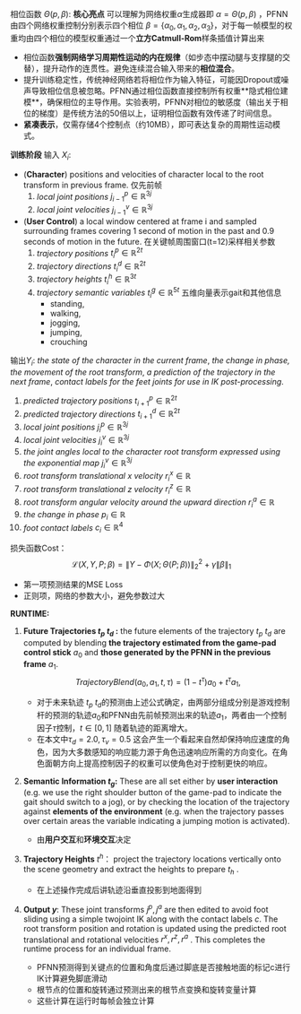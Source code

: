 相位函数 $\Theta(p,\beta)$: **核心亮点**
可以理解为网络权重$\alpha$生成器即 $\alpha = \Theta(p,\beta)$ ，PFNN由四个网络权重控制分别表示四个相位 $\beta = \{\alpha_0, \alpha_1, \alpha_2, \alpha_3\}$，对于每一帧模型的权重均由四个相位的模型权重通过一个**立方Catmull-Rom**样条插值计算出来
+ 相位函数**强制网络学习周期性运动的内在规律**（如步态中摆动腿与支撑腿的交替），提升动作的连贯性。避免连续混合输入带来的**相位混合​**。
+ 提升训练稳定性​，传统神经网络若将相位作为输入特征，可能因Dropout或噪声导致相位信息被忽略。PFNN通过相位函数直接控制所有权重**​隐式相位建模​**​，确保相位的主导作用。​实验表明，PFNN对相位的敏感度（输出关于相位的梯度）是传统方法的50倍以上，证明相位函数有效传递了时间信息。
+ **紧凑表示**，仅需存储4个控制点（约10MB），即可表达复杂的周期性运动模式。

**训练阶段**
输入 $X_i$: 
+ (**Character**) positions and velocities of character local to the root transform in previous frame. 仅先前帧
  1. *local joint positions*  $j^p_{i-1} \in  \mathbb{R}^{3j}$
  2. *local joint velocities*  $j^v_{i-1} \in  \mathbb{R}^{3j}$
+ (**User Control**) a local window centered at frame i and  sampled surrounding frames covering 1 second of motion in the past and 0.9 seconds of motion in the future.  在关键帧周围窗口(t=12)采样相关参数
  1. *trajectory positions*  $t^p_i \in  \mathbb{R}^{2t}$ 
  2. *trajectory directions* $t^d_i \in  \mathbb{R}^{2t}$ 
  3. *trajectory heights* $t^h_i \in  \mathbb{R}^{3t}$
  4. *trajectory semantic variables* $t^g_i \in  \mathbb{R}^{5t}$   五维向量表示gait和其他信息
     + standing,
     + walking,
     + jogging, 
     + jumping, 
     + crouching

输出$Y_i$: 
	 *the state of the character in the current frame*,
	 *the change in phase, the movement of the root transform*, 
	 *a prediction of the trajectory in the next frame*, 
	 *contact labels for the feet joints for use in IK post-processing*.
1. *predicted trajectory positions* $t^p_{i+1} \in  \mathbb{R}^{2t}$
2. *predicted trajectory directions* $t^d_{i+1} \in  \mathbb{R}^{2t}$
3. *local joint positions*  $j^p_{i} \in  \mathbb{R}^{3j}$
4. *local joint velocities*  $j^v_{i} \in  \mathbb{R}^{3j}$ 
5. *the joint angles local to the character root transform expressed using the exponential map* $j^v_{i} \in  \mathbb{R}^{3j}$ 
6. *root transform translational x velocity*  $r^x_{i} \in  \mathbb{R}$
7.  *root transform translational z velocity* $r^z_{i} \in  \mathbb{R}$
8.  *root transform angular velocity around the upward direction* $r^a_{i} \in  \mathbb{R}$
9.  *the change in phase*  $p_{i} \in  \mathbb{R}$
10. *foot contact labels*   $c_{i} \in  \mathbb{R}^4$

损失函数Cost：
$$
\begin{equation} 
\mathcal{L}(X, Y, P;\beta) = \| Y - \Phi(X; \Theta(P;\beta)) \|_2^2 + \gamma \|\beta\|_1 
\end{equation}
$$
+ 第一项预测结果的MSE Loss
+ 正则项，网络的参数大小，避免参数过大

**RUNTIME:**
1. **Future Trajectories $t_p$ $t_d$ :** the future elements of the trajectory $t_p$ $t_d$ are computed by blending **the trajectory estimated from the game-pad control stick** $a_0$ and **those generated by the PFNN in the previous frame** $a_1$. $$TrajectoryBlend(a_0,a_1,t,\tau) = (1-t^{\tau})a_0 + t^{\tau}a_1,$$
	+ 对于未来轨迹 $t_p$ $t_d$的预测由上述公式确定，由两部分组成分别是游戏控制杆的预测的轨迹$a_0$和PFNN由先前帧预测出来的轨迹$a_1$，两者由一个控制因子$\tau$控制，$t \in [0,1]$ 随着轨迹的距离增大。
	+ 在本文中$\tau_d = 2.0, \tau_v = 0.5$   这会产生一个看起来自然却保持响应速度的角色，因为大多数感知的响应能力源于角色迅速响应所需的方向变化。在角色面朝方向上提高控制因子的权重可以使角色对于控制更快的响应。

2. **Semantic Information $t_g$:**  These are all set either by **user interaction** (e.g. we use the right shoulder button of the game-pad to indicate the gait should switch to a jog), or by checking the location of the trajectory against **elements of the environment** (e.g. when the trajectory passes over certain areas the variable indicating a jumping motion is activated). 
	+ 由**用户交互**和**环境交互**决定
3. **Trajectory Heights** $t^h$： project the trajectory locations vertically onto the scene geometry and extract the heights to prepare $t_h$ .
	+ 在上述操作完成后讲轨迹沿垂直投影到地面得到
4. **Output $y$**: These joint transforms $j^p, j^a$ are then edited to avoid foot sliding using a simple twojoint IK along with the contact labels $c$. The root transform position and rotation is updated using the predicted root translational and rotational velocities $r^x, r^z, r^a$ . This completes the runtime process for an individual frame.
	+ PFNN预测得到关键点的位置和角度后通过脚底是否接触地面的标记c进行IK计算避免脚底滑动
	+ 根节点的位置和旋转通过预测出来的根节点变换和旋转变量计算
	+ 这些计算在运行时每帧会独立计算

